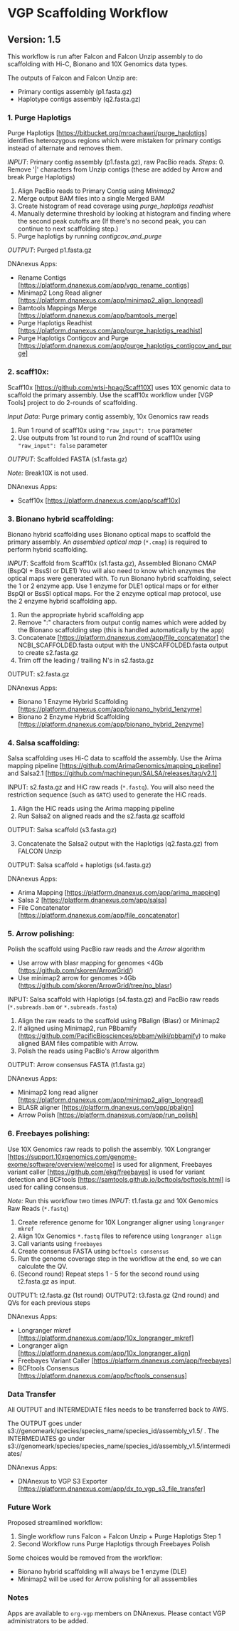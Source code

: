 # VGP Scaffolding Workflow
## Version: 1.5

This workflow is run after Falcon and Falcon Unzip assembly to do scaffolding with Hi-C, Bionano and 10X Genomics data types.

The outputs of Falcon and Falcon Unzip are:
* Primary contigs assembly (p1.fasta.gz)
* Haplotype contigs assembly (q2.fasta.gz)

### 1. Purge Haplotigs

Purge Haplotigs [https://bitbucket.org/mroachawri/purge_haplotigs] identifies heterozygous regions which were mistaken for primary contigs instead of alternate and removes them.

*INPUT*: Primary contig assembly (p1.fasta.gz), raw PacBio reads.
*Steps*:
0. Remove '|' characters from Unzip contigs (these are added by Arrow and break Purge Haplotigs)
1. Align PacBio reads to Primary Contig using *Minimap2*
2. Merge output BAM files into a single Merged BAM
3. Create histogram of read coverage using *purge_haplotigs readhist*
3. Manually determine threshold by looking at histogram and finding where the second peak cutoffs are (If there's no second peak, you can continue to next scaffolding step.)
4. Purge haplotigs by running *contigcov_and_purge*

*OUTPUT*: Purged p1.fasta.gz

DNAnexus Apps:
* Rename Contigs [https://platform.dnanexus.com/app/vgp_rename_contigs]
* Minimap2 Long Read aligner [https://platform.dnanexus.com/app/minimap2_align_longread]
* Bamtools Mappings Merge [https://platform.dnanexus.com/app/bamtools_merge]
* Purge Haplotigs Readhist [https://platform.dnanexus.com/app/purge_haplotigs_readhist]
* Purge Haplotigs Contigcov and Purge [https://platform.dnanexus.com/app/purge_haplotigs_contigcov_and_purge]

### 2. scaff10x:

Scaff10x [https://github.com/wtsi-hpag/Scaff10X] uses 10X genomic data to scaffold the primary assembly.
Use the scaff10x workflow under [VGP Tools] project to do 2-rounds of scaffolding.

*Input Data*: Purge primary contig assembly, 10x Genomics raw reads
1. Run 1 round of scaff10x using `"raw_input": true` parameter
2. Use outputs from 1st round to run 2nd round of scaff10x using `"raw_input": false` parameter

*OUTPUT*: Scaffolded FASTA (s1.fasta.gz)

*Note:* Break10X is not used.

DNAnexus Apps:
* Scaff10x [https://platform.dnanexus.com/app/scaff10x]

### 3. Bionano hybrid scaffolding:

Bionano hybrid scaffolding uses Bionano optical maps to scaffold the primary assembly. An *assembled optical map* (`*.cmap`) is required to perform hybrid scaffolding.

*INPUT*: Scaffold from Scaff10x (s1.fasta.gz), Assembled Bionano CMAP (BspQI + BssSI or DLE1)
You will also need to know which enzymes the optical maps were generated with.
To run Bionano hybrid scaffolding, select the 1 or 2 enzyme app. Use 1 enzyme for DLE1 optical maps or for either BspQI or BssSI optical maps. For the 2 enzyme optical map protocol, use the 2 enzyme hybrid scaffolding app.

1. Run the appropriate hybrid scaffolding app
2. Remove ":" characters from output contig names which were added by the Bionano scaffolding step (this is handled automatically by the app)
2. Concatenate [https://platform.dnanexus.com/app/file_concatenator] the NCBI_SCAFFOLDED.fasta output with the UNSCAFFOLDED.fasta output to create s2.fasta.gz
3. Trim off the leading / trailing N's in s2.fasta.gz

OUTPUT: s2.fasta.gz

DNAnexus Apps:
* Bionano 1 Enzyme Hybrid Scaffolding [https://platform.dnanexus.com/app/bionano_hybrid_1enzyme]
* Bionano 2 Enzyme Hybrid Scaffolding [https://platform.dnanexus.com/app/bionano_hybrid_2enzyme]

### 4. Salsa scaffolding:

Salsa scaffolding uses Hi-C data to scaffold the assembly.
Use the Arima mapping pipeline [https://github.com/ArimaGenomics/mapping_pipeline] and Salsa2.1 [https://github.com/machinegun/SALSA/releases/tag/v2.1]

INPUT: s2.fasta.gz and HiC raw reads (`*.fastq`). You will also need the restriction sequence (such as `GATC`) used to generate the HiC reads.

1. Align the HiC reads using the Arima mapping pipeline
2. Run Salsa2 on aligned reads and the s2.fasta.gz scaffold

OUTPUT: Salsa scaffold (s3.fasta.gz)

3. Concatenate the Salsa2 output with the Haplotigs (q2.fasta.gz) from FALCON Unzip

OUTPUT: Salsa scaffold + haplotigs (s4.fasta.gz)

DNAnexus Apps:
* Arima Mapping [https://platform.dnanexus.com/app/arima_mapping]
* Salsa 2 [https://platform.dnanexus.com/app/salsa]
* File Concatenator [https://platform.dnanexus.com/app/file_concatenator]

### 5. Arrow polishing:

Polish the scaffold using PacBio raw reads and the *Arrow* algorithm

* Use arrow with blasr mapping for genomes <4Gb (https://github.com/skoren/ArrowGrid/) 
* Use minimap2 arrow for genomes >4Gb (https://github.com/skoren/ArrowGrid/tree/no_blasr)

INPUT: Salsa scaffold with Haplotigs (s4.fasta.gz) and PacBio raw reads (`*.subreads.bam` or `*.subreads.fasta`)
1. Align the raw reads to the scaffold using PBalign (Blasr) or Minimap2
2. If aligned using Minimap2, run PBbamify (https://github.com/PacificBiosciences/pbbam/wiki/pbbamify) to make aligned BAM files compatible with Arrow.
3. Polish the reads using PacBio's Arrow algorithm

OUTPUT: Arrow consensus FASTA (t1.fasta.gz)

DNAnexus Apps:
* Minimap2 long read aligner [https://platform.dnanexus.com/app/minimap2_align_longread]
* BLASR aligner [https://platform.dnanexus.com/app/pbalign]
* Arrow Polish [https://platform.dnanexus.com/app/run_polish]

### 6. Freebayes polishing:

Use 10X Genomics raw reads to polish the assembly.
10X Longranger [https://support.10xgenomics.com/genome-exome/software/overview/welcome] is used for alignment, Freebayes variant caller [https://github.com/ekg/freebayes] is used for variant detection and BCFtools [https://samtools.github.io/bcftools/bcftools.html] is used for calling consensus.

*Note:* Run this workflow two times
*INPUT*: t1.fasta.gz and 10X Genomics Raw Reads (`*.fastq`)

1. Create reference genome for 10X Longranger aligner using `longranger mkref`
2. Align 10x Genomics `*.fastq` files to reference using `longranger align`
3. Call variants using `freebayes`
4. Create consensus FASTA using `bcftools consensus`
5. Run the genome coverage step in the workflow at the end, so we can calculate the QV.
6. (Second round) Repeat steps 1 - 5 for the second round using t2.fasta.gz as input.

OUTPUT1: t2.fasta.gz (1st round)
OUTPUT2: t3.fasta.gz (2nd round)
and QVs for each previous steps

DNAnexus Apps:
* Longranger mkref [https://platform.dnanexus.com/app/10x_longranger_mkref]
* Longranger align [https://platform.dnanexus.com/app/10x_longranger_align]
* Freebayes Variant Caller [https://platform.dnanexus.com/app/freebayes]
* BCFtools Consensus [https://platform.dnanexus.com/app/bcftools_consensus]

### Data Transfer
All OUTPUT and INTERMEDIATE files needs to be transferred back to AWS.

The OUTPUT goes under s3://genomeark/species/species_name/species_id/assembly_v1.5/ .
The INTERMEDIATES go under s3://genomeark/species/species_name/species_id/assembly_v1.5/intermediates/

DNAnexus Apps:
* DNAnexus to VGP S3 Exporter [https://platform.dnanexus.com/app/dx_to_vgp_s3_file_transfer]

### Future Work

Proposed streamlined workflow:
1. Single workflow runs Falcon + Falcon Unzip + Purge Haplotigs Step 1
2. Second Workflow runs Purge Haplotigs through Freebayes Polish

Some choices would be removed from the workflow:
* Bionano hybrid scaffolding will always be 1 enzyme (DLE)
* Minimap2 will be used for Arrow polishing for all asssemblies


### Notes

Apps are available to `org-vgp` members on DNAnexus. Please contact VGP administrators to be added.
